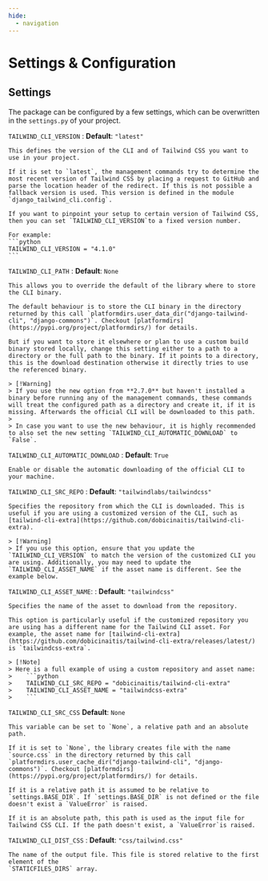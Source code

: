 ```yaml
---
hide:
  - navigation
---
```


# Settings & Configuration

## Settings

The package can be configured by a few settings, which can be overwritten in the `settings.py` of
your project.

`TAILWIND_CLI_VERSION`
: **Default**: `"latest"`

    This defines the version of the CLI and of Tailwind CSS you want to use in your project.

    If it is set to `latest`, the management commands try to determine the most recent version of Tailwind CSS by placing a request to GitHub and parse the location header of the redirect. If this is not possible a fallback version is used. This version is defined in the module `django_tailwind_cli.config`.

    If you want to pinpoint your setup to certain version of Tailwind CSS, then you can set `TAILWIND_CLI_VERSION`to a fixed version number.

    For example:
    ```python
    TAILWIND_CLI_VERSION = "4.1.0"
    ```

`TAILWIND_CLI_PATH`
: **Default**: `None`

    This allows you to override the default of the library where to store the CLI binary.

    The default behaviour is to store the CLI binary in the directory returned by this call `platformdirs.user_data_dir("django-tailwind-cli", "django-commons")`. Checkout [platformdirs](https://pypi.org/project/platformdirs/) for details.

    But if you want to store it elsewhere or plan to use a custom build binary stored locally, change this setting either to a path to a directory or the full path to the binary. If it points to a directory, this is the download destination otherwise it directly tries to use the referenced binary.

    > [!Warning]
    > If you use the new option from **2.7.0** but haven't installed a binary before running any of the management commands, these commands will treat the configured path as a directory and create it, if it is missing. Afterwards the official CLI will be downloaded to this path.
    >
    > In case you want to use the new behaviour, it is highly recommended to also set the new setting `TAILWIND_CLI_AUTOMATIC_DOWNLOAD` to `False`.

`TAILWIND_CLI_AUTOMATIC_DOWNLOAD`
: **Default**: `True`

    Enable or disable the automatic downloading of the official CLI to your machine.

`TAILWIND_CLI_SRC_REPO`
: **Default**: `"tailwindlabs/tailwindcss"`

    Specifies the repository from which the CLI is downloaded. This is useful if you are using a customized version of the CLI, such as [tailwind-cli-extra](https://github.com/dobicinaitis/tailwind-cli-extra).

    > [!Warning]
    > If you use this option, ensure that you update the `TAILWIND_CLI_VERSION` to match the version of the customized CLI you are using. Additionally, you may need to update the `TAILWIND_CLI_ASSET_NAME` if the asset name is different. See the example below.

`TAILWIND_CLI_ASSET_NAME`:
: **Default**: `"tailwindcss"`

    Specifies the name of the asset to download from the repository.

    This option is particularly useful if the customized repository you are using has a different name for the Tailwind CLI asset. For example, the asset name for [tailwind-cli-extra](https://github.com/dobicinaitis/tailwind-cli-extra/releases/latest/) is `tailwindcss-extra`.

    > [!Note]
    > Here is a full example of using a custom repository and asset name:
    >    ```python
    >    TAILWIND_CLI_SRC_REPO = "dobicinaitis/tailwind-cli-extra"
    >    TAILWIND_CLI_ASSET_NAME = "tailwindcss-extra"
    >    ```


`TAILWIND_CLI_SRC_CSS`
**Default**: `None`

    This variable can be set to `None`, a relative path and an absolute path.

    If it is set to `None`, the library creates file with the name `source.css` in the directory returned by this call `platformdirs.user_cache_dir("django-tailwind-cli", "django-commons")`. Checkout [platformdirs](https://pypi.org/project/platformdirs/) for details.

    If it is a relative path it is assumed to be relative to `settings.BASE_DIR`. If `settings.BASE_DIR` is not defined or the file doesn't exist a `ValueError` is raised.

    If it is an absolute path, this path is used as the input file for Tailwind CSS CLI. If the path doesn't exist, a `ValueError`is raised.

`TAILWIND_CLI_DIST_CSS`
: **Default**: `"css/tailwind.css"`

    The name of the output file. This file is stored relative to the first element of the
    `STATICFILES_DIRS` array.

